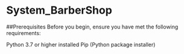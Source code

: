 # System_BarberShop

##Prerequisites
Before you begin, ensure you have met the following requirements:

Python 3.7 or higher installed
Pip (Python package installer)
